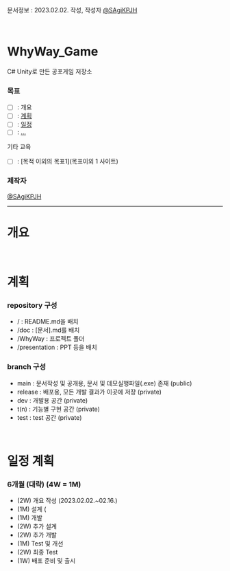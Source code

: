 문서정보 : 2023.02.02. 작성, 작성자 [@SAgiKPJH](https://github.com/SAgiKPJH)

<br>

# WhyWay_Game
C# Unity로 만든 공포게임 저장소


### 목표
- [ ] : 개요
- [ ] : [계획]()
- [ ] : [일정]()
- [ ] : [...]()

기타 교육
- [ ] : [목적 이외의 목표1](목표이외 1 사이트)

### 제작자
[@SAgiKPJH](https://github.com/SAgiKPJH)


---

# 개요

<br>

# 계획

### repository 구성
- / : README.md을 배치
- /doc : [문서].md를 배치
- /WhyWay : 프로젝트 폴더
- /presentation : PPT 등을 배치

### branch 구성
- main : 문서작성 및 공개용, 문서 및 데모실행파일(.exe) 존재 (public)
- release : 배포용, 모든 개발 결과가 이곳에 저장 (private)
- dev : 개발용 공간 (private)
- t(n) : 기능별 구현 공간 (private)
- test : test 공간 (private)

<br>

# 일정 계획

### 6개월 (대략) (4W = 1M)
- (2W) 개요 작성       (2023.02.02.~02.16.)
- (1M) 설계           (
- (1M) 개발
- (2W) 추가 설계
- (2W) 추가 개발
- (1M) Test 및 개선
- (2W) 최종 Test
- (1W) 배포 준비 및 출시

<br>
